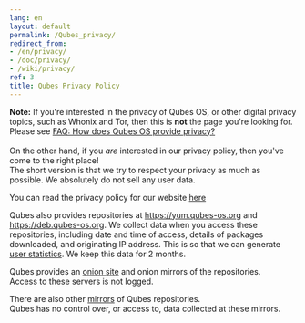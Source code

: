 ```yaml
---
lang: en
layout: default
permalink: /Qubes_privacy/
redirect_from:
- /en/privacy/
- /doc/privacy/
- /wiki/privacy/
ref: 3
title: Qubes Privacy Policy
---
```


<div class="alert alert-info" role="alert">
  <i class="fa fa-info-circle"></i>
  <b>Note:</b> If you're interested in the privacy of Qubes OS, or other digital privacy topics, such as Whonix and Tor, then this is <b>not</b> the page you're looking for. Please see <a href="/faq/#how-does-qubes-os-provide-privacy">FAQ: How does Qubes OS provide privacy?</a>
  <br><br>
  On the other hand, if you <em>are</em> interested in our privacy policy, then you've come to the right place!<br>The short version is that we try to respect your privacy as much as possible. We absolutely do not sell any user data.

</div>

You can read the privacy policy for our website [here](../privacy)

Qubes also provides repositories at https://yum.qubes-os.org and https://deb.qubes-os.org.
We collect data when you access these repositories, including date and time of access, details of packages downloaded, and originating IP address.
This is so that we can generate [user statistics](../statistics).
We keep this data for 2 months.

Qubes provides an [onion site](http://www.qubesosfasa4zl44o4tws22di6kepyzfeqv3tg4e3ztknltfxqrymdad.onion) and onion mirrors of the repositories.  
Access to these servers is not logged.

There are also other [mirrors](../downloads#mirrors) of Qubes repositories.  
Qubes has no control over, or access to, data collected at these mirrors.

